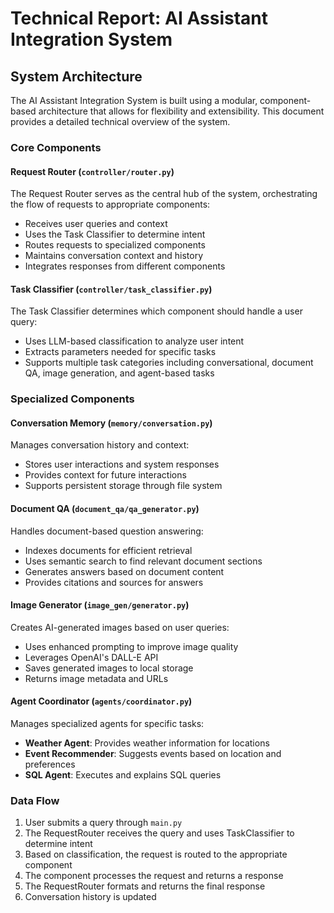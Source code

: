 # Technical Report: AI Assistant Integration System

## System Architecture

The AI Assistant Integration System is built using a modular, component-based architecture that allows for flexibility and extensibility. This document provides a detailed technical overview of the system.

### Core Components

#### Request Router (`controller/router.py`)

The Request Router serves as the central hub of the system, orchestrating the flow of requests to appropriate components:

- Receives user queries and context
- Uses the Task Classifier to determine intent
- Routes requests to specialized components
- Maintains conversation context and history
- Integrates responses from different components

#### Task Classifier (`controller/task_classifier.py`)

The Task Classifier determines which component should handle a user query:

- Uses LLM-based classification to analyze user intent
- Extracts parameters needed for specific tasks
- Supports multiple task categories including conversational, document QA, image generation, and agent-based tasks

### Specialized Components

#### Conversation Memory (`memory/conversation.py`)

Manages conversation history and context:

- Stores user interactions and system responses
- Provides context for future interactions
- Supports persistent storage through file system

#### Document QA (`document_qa/qa_generator.py`)

Handles document-based question answering:

- Indexes documents for efficient retrieval
- Uses semantic search to find relevant document sections
- Generates answers based on document content
- Provides citations and sources for answers

#### Image Generator (`image_gen/generator.py`)

Creates AI-generated images based on user queries:

- Uses enhanced prompting to improve image quality
- Leverages OpenAI's DALL-E API
- Saves generated images to local storage
- Returns image metadata and URLs

#### Agent Coordinator (`agents/coordinator.py`)

Manages specialized agents for specific tasks:

- **Weather Agent**: Provides weather information for locations
- **Event Recommender**: Suggests events based on location and preferences
- **SQL Agent**: Executes and explains SQL queries

### Data Flow

1. User submits a query through `main.py`
2. The RequestRouter receives the query and uses TaskClassifier to determine intent
3. Based on classification, the request is routed to the appropriate component
4. The component processes the request and returns a response
5. The RequestRouter formats and returns the final response
6. Conversation history is updated
